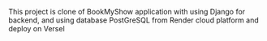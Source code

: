 This project is clone of BookMyShow application with using Django for backend, and using database PostGreSQL from Render cloud platform and deploy on Versel